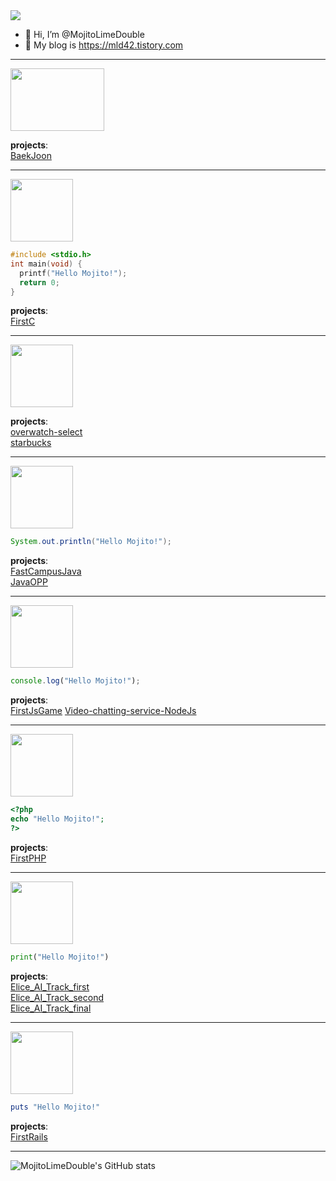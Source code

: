 <img src="https://capsule-render.vercel.app/api?type=waving&color=0:0000FF,100:2828CD&height=300&section=header&text=Mojito&fontSize=90&fontColor=FFF&" />

- 🖖 Hi, I’m @MojitoLimeDouble
- 💽 My blog is https://mld42.tistory.com

<hr/>

<img src="https://user-images.githubusercontent.com/66380736/147879521-e73f63a0-3000-4569-bb32-123ae6c86391.png" width="150px" height="100px"/>

__projects__:   
[BaekJoon](https://github.com/MojitoLimeDouble/BaekJoon)   

<hr/>

<img src="https://user-images.githubusercontent.com/66380736/147230622-61a624e3-afa1-4761-8230-a782ccb6490d.png" width="100px" height="100px"/>

```c
#include <stdio.h>
int main(void) {
  printf("Hello Mojito!");
  return 0;
}
```

__projects__:    
[FirstC](https://github.com/MojitoLimeDouble/FirstC)

<hr/>

<img src="https://user-images.githubusercontent.com/66380736/148716464-5a920e36-5731-4c23-a589-ab80e2391dc0.png" width="100px" height="100px"/>

__projects__:     
[overwatch-select](https://github.com/MojitoLimeDouble/overwatch-character)    
[starbucks](https://github.com/MojitoLimeDouble/starbucks)    

<hr/>

<img src="https://user-images.githubusercontent.com/66380736/146814422-7a7224a5-2249-455e-a0bd-3b540979beb3.png" width="100px" height="100px"/>

```java
System.out.println("Hello Mojito!");
```
__projects__:    
[FastCampusJava](https://github.com/MojitoLimeDouble/FastCampusJava)   
[JavaOPP](https://github.com/MojitoLimeDouble/JAVA-OOP)   

<hr/>

<img src="https://user-images.githubusercontent.com/66380736/147283074-4ef73013-335b-4db2-aeaf-1d6a0b7c6ea4.png" width="100px" height="100px">

```js
console.log("Hello Mojito!");
```
__projects__:    
[FirstJsGame](https://github.com/MojitoLimeDouble/FirstJsGame)
[Video-chatting-service-NodeJs](https://github.com/MojitoLimeDouble/Video-chatting-service-NodeJs-)

<hr/>

<img src="https://user-images.githubusercontent.com/66380736/147083663-d5aafb12-c8a6-4e95-8f20-a96bcb2c0c2a.png" width="100px" height="100px">

```php
<?php
echo "Hello Mojito!";
?>
```
__projects__:    
[FirstPHP](https://github.com/MojitoLimeDouble/FirstPHP)

<hr/>

<img src="https://user-images.githubusercontent.com/66380736/147381529-74798834-3de4-471a-a0c1-2d1f25125b05.png" width="100px" height="100px">

```python
print("Hello Mojito!")
```
__projects__:    
[Elice_AI_Track_first](https://github.com/MojitoLimeDouble/elice_pj_test)   
[Elice_AI_Track_second](https://github.com/MojitoLimeDouble/Elice-OTT-Project)   
[Elice_AI_Track_final](https://github.com/MojitoLimeDouble/Elice_AI_Project)

<hr/>

<img src="https://user-images.githubusercontent.com/66380736/146685970-32e43826-2378-4edb-bc6c-2a2c7edf3d93.png" width="100px" height="100px"/>

```ruby
puts "Hello Mojito!"
```
__projects__:    
[FirstRails](https://github.com/MojitoLimeDouble/FirstRails)

<hr/>

![MojitoLimeDouble's GitHub stats](https://github-readme-stats.vercel.app/api?username=MojitoLimeDouble&show_icons=true&theme=cobalt)
